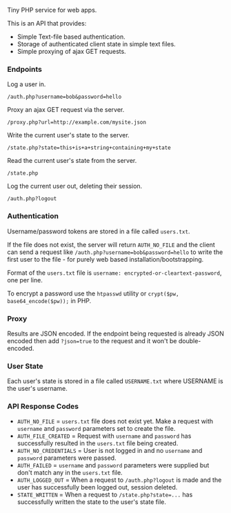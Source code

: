 Tiny PHP service for web apps.

This is an API that provides:

 * Simple Text-file based authentication.
 * Storage of authenticated client state in simple text files.
 * Simple proxying of ajax GET requests.

### Endpoints ###

Log a user in.

	/auth.php?username=bob&password=hello

Proxy an ajax GET request via the server.

	/proxy.php?url=http://example.com/mysite.json

Write the current user's state to the server.

	/state.php?state=this+is+a+string+containing+my+state

Read the current user's state from the server.

	/state.php

Log the current user out, deleting their session.

	/auth.php?logout

### Authentication ###

Username/password tokens are stored in a file called `users.txt`.

If the file does not exist, the server will return `AUTH_NO_FILE` and the client can send a request like `/auth.php?username=bob&password=hello` to write the first user to the file - for purely web based installation/bootstrapping.

Format of the `users.txt` file is `username: encrypted-or-cleartext-password`, one per line.

To encrypt a password use the `htpasswd` utility or `crypt($pw, base64_encode($pw));` in PHP.

### Proxy ###

Results are JSON encoded. If the endpoint being requested is already JSON encoded then add `?json=true` to the request and it won't be double-encoded.

### User State ###

Each user's state is stored in a file called `USERNAME.txt` where USERNAME is the user's username.

### API Response Codes ###

 * `AUTH_NO_FILE` = `users.txt` file does not exist yet. Make a request with `username` and `password` parameters set to create the file.
 * `AUTH_FILE_CREATED` = Request with `username` and `password` has successfully resulted in the `users.txt` file being created.
 * `AUTH_NO_CREDENTIALS` = User is not logged in and no `username` and `password` parameters were passed.
 * `AUTH_FAILED` = `username` and `password` parameters were supplied but don't match any in the `users.txt` file.
 * `AUTH_LOGGED_OUT` = When a request to `/auth.php?logout` is made and the user has successfully been logged out, session deleted.
 * `STATE_WRITTEN` = When a request to `/state.php?state=...` has successfully written the state to the user's state file.


